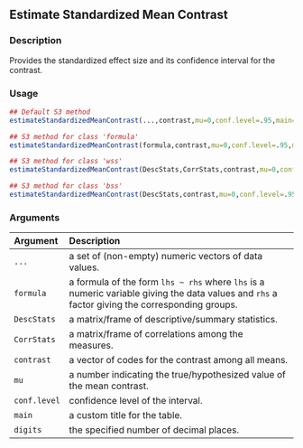 ## Estimate Standardized Mean Contrast

### Description

Provides the standardized effect size and its confidence interval for the contrast.

### Usage

```r
## Default S3 method
estimateStandardizedMeanContrast(...,contrast,mu=0,conf.level=.95,main=NULL,digits=3)

## S3 method for class 'formula'
estimateStandardizedMeanContrast(formula,contrast,mu=0,conf.level=.95,main=NULL,digits=3)

## S3 method for class 'wss'
estimateStandardizedMeanContrast(DescStats,CorrStats,contrast,mu=0,conf.level=.95,main=NULL,digits=3)

## S3 method for class 'bss'
estimateStandardizedMeanContrast(DescStats,contrast,mu=0,conf.level=.95,main=NULL,digits=3)
```

### Arguments

Argument | Description
:-- | :--
```...``` | a set of (non-empty) numeric vectors of data values.
```formula``` | a formula of the form `lhs ~ rhs` where `lhs` is a numeric variable giving the data values and `rhs` a factor giving the corresponding groups.
```DescStats``` | a matrix/frame of descriptive/summary statistics.
```CorrStats``` | a matrix/frame of correlations among the measures.
```contrast``` | a vector of codes for the contrast among all means.
```mu``` | a number indicating the true/hypothesized value of the mean contrast.
```conf.level``` | confidence level of the interval.
```main``` | a custom title for the table.
```digits``` | the specified number of decimal places.
